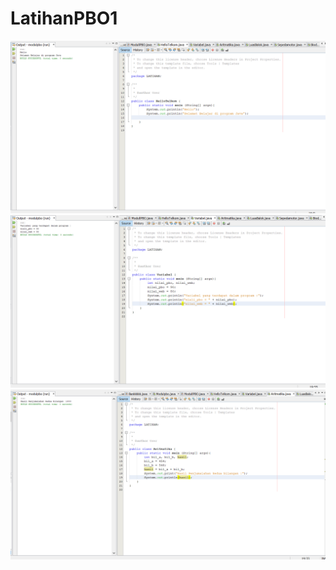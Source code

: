 # LatihanPBO1
![Alt text](https://github.com/adellaaishwara/LatihanPBO1/blob/master/lthn01.PNG)
![Alt text](https://github.com/adellaaishwara/LatihanPBO1/blob/master/lthn02.PNG)
![Alt text](https://github.com/adellaaishwara/LatihanPBO1/blob/master/lthn03.PNG)
